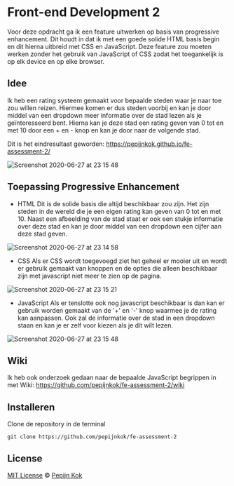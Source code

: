 # Front-end Development 2
Voor deze opdracht ga ik een feature uitwerken op basis van progressive enhancement. Dit houdt in dat ik met een goede solide HTML basis begin en dit hierna uitbreid met CSS en JavaScript. Deze feature zou moeten werken zonder het gebruik van JavaScript of CSS zodat het toegankelijk is op elk device en op elke browser.


## Idee
Ik heb een rating systeem gemaakt voor bepaalde steden waar je naar toe zou willen reizen. Hiermee komen er dus steden voorbij en kan je door middel van een dropdown meer informatie over de stad lezen als je geïnteresseerd bent. Hierna kan je deze stad een rating geven van 0 tot en met 10 door een + en - knop en kan je door naar de volgende stad.

Dit is het eindresultaat geworden:
https://pepijnkok.github.io/fe-assessment-2/

![Screenshot 2020-06-27 at 23 15 48](https://user-images.githubusercontent.com/59015908/85932400-24e44400-b8cc-11ea-8cf4-078a7ccc8963.png)


## Toepassing Progressive Enhancement

- HTML
Dit is de solide basis die altijd beschikbaar zou zijn. Het zijn steden in de wereld die je een eigen rating kan geven van 0 tot en met 10.
Naast een afbeelding van de stad staat er ook een stukje informatie over deze stad en kan je door middel van een dropdown een cijfer aan deze stad geven.

![Screenshot 2020-06-27 at 23 14 58](https://user-images.githubusercontent.com/59015908/85932384-07af7580-b8cc-11ea-8d77-6638da4878b5.png)


- CSS
Als er CSS wordt toegevoegd ziet het geheel er mooier uit en wordt er gebruik gemaakt van knoppen en de opties die alleen beschikbaar zijn met javascript niet meer te zien op de pagina.

![Screenshot 2020-06-27 at 23 15 21](https://user-images.githubusercontent.com/59015908/85932392-1433ce00-b8cc-11ea-93c5-4df99772a0bb.png)


- JavaScript
Als er tenslotte ook nog javascript beschikbaar is dan kan er gebruik worden gemaakt van de '+' en '-' knop waarmee je de rating kan aanpassen. Ook zal de informatie over de stad in een dropdown staan en kan je er zelf voor kiezen als je dit wilt lezen.

![Screenshot 2020-06-27 at 23 15 48](https://user-images.githubusercontent.com/59015908/85932400-24e44400-b8cc-11ea-8cf4-078a7ccc8963.png)


## Wiki
Ik heb ook onderzoek gedaan naar de bepaalde JavaScript begrippen in met Wiki:
https://github.com/pepijnkok/fe-assessment-2/wiki


## Installeren
Clone de repository in de terminal

```
git clone https://github.com/pepijnkok/fe-assessment-2
```


## License

[MIT License](https://github.com/pepijnkok/fe-assessment-2/blob/master/LICENSE) © [Pepijn Kok](https://github.com/pepijnkok)
